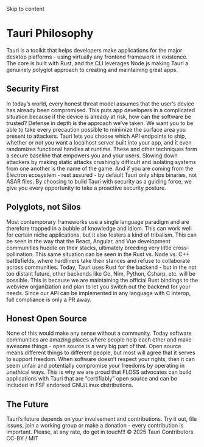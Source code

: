 Skip to content
# Tauri Philosophy
Tauri is a toolkit that helps developers make applications for the major desktop platforms - using virtually any frontend framework in existence. The core is built with Rust, and the CLI leverages Node.js making Tauri a genuinely polyglot approach to creating and maintaining great apps.
## Security First
In today’s world, every honest threat model assumes that the user’s device has already been compromised. This puts app developers in a complicated situation because if the device is already at risk, how can the software be trusted?
Defense in depth is the approach we’ve taken. We want you to be able to take every precaution possible to minimize the surface area you present to attackers. Tauri lets you choose which API endpoints to ship, whether or not you want a localhost server built into your app, and it even randomizes functional handles at runtime. These and other techniques form a secure baseline that empowers you and your users.
Slowing down attackers by making static attacks crushingly difficult and isolating systems from one another is the name of the game. And if you are coming from the Electron ecosystem - rest assured - by default Tauri only ships binaries, not ASAR files.
By choosing to build Tauri with security as a guiding force, we give you every opportunity to take a proactive security posture.
## Polyglots, not Silos
Most contemporary frameworks use a single language paradigm and are therefore trapped in a bubble of knowledge and idiom. This can work well for certain niche applications, but it also fosters a kind of tribalism.
This can be seen in the way that the React, Angular, and Vue development communities huddle on their stacks, ultimately breeding very little cross-pollination.
This same situation can be seen in the Rust vs. Node vs. C++ battlefields, where hardliners take their stances and refuse to collaborate across communities.
Today, Tauri uses Rust for the backend - but in the not too distant future, other backends like Go, Nim, Python, Csharp, etc. will be possible. This is because we are maintaining the official Rust bindings to the webview organization and plan to let you switch out the backend for your needs. Since our API can be implemented in any language with C interop, full compliance is only a PR away.
## Honest Open Source
None of this would make any sense without a community. Today software communities are amazing places where people help each other and make awesome things - open source is a very big part of that.
Open source means different things to different people, but most will agree that it serves to support freedom. When software doesn’t respect your rights, then it can seem unfair and potentially compromise your freedoms by operating in unethical ways.
This is why we are proud that FLOSS advocates can build applications with Tauri that are “certifiably” open source and can be included in FSF endorsed GNU/Linux distributions.
## The Future
Tauri’s future depends on your involvement and contributions. Try it out, file issues, join a working group or make a donation - every contribution is important. Please, at any rate, do get in touch!!!
© 2025 Tauri Contributors. CC-BY / MIT
